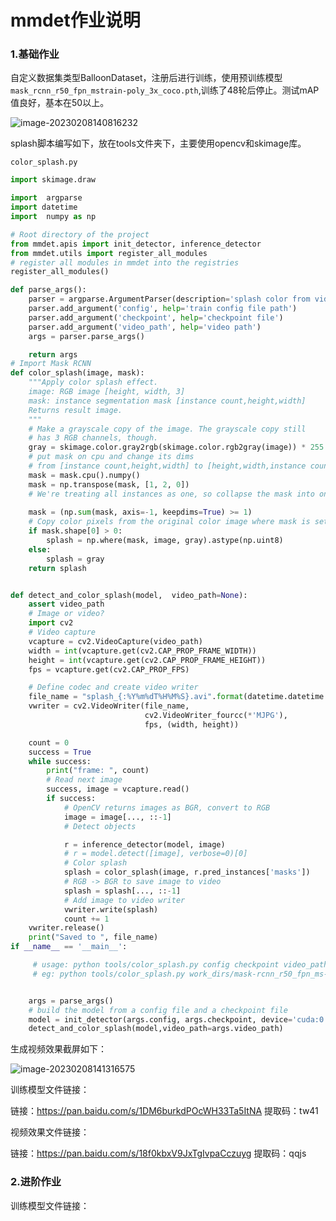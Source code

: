 # mmdet作业说明

### 1.基础作业

自定义数据集类型BalloonDataset，注册后进行训练，使用预训练模型`mask_rcnn_r50_fpn_mstrain-poly_3x_coco.pth`,训练了48轮后停止。测试mAP值良好，基本在50以上。

![image-20230208140816232](https://yuan-1314071695.cos.ap-nanjing.myqcloud.com/imgimage-20230208140816232.png)

splash脚本编写如下，放在tools文件夹下，主要使用opencv和skimage库。

`color_splash.py`

```python
import skimage.draw

import  argparse
import datetime
import  numpy as np

# Root directory of the project
from mmdet.apis import init_detector, inference_detector
from mmdet.utils import register_all_modules
# register all modules in mmdet into the registries
register_all_modules()

def parse_args():
    parser = argparse.ArgumentParser(description='splash color from vidio')
    parser.add_argument('config', help='train config file path')
    parser.add_argument('checkpoint', help='checkpoint file')
    parser.add_argument('video_path', help='video path')
    args = parser.parse_args()

    return args
# Import Mask RCNN
def color_splash(image, mask):
    """Apply color splash effect.
    image: RGB image [height, width, 3]
    mask: instance segmentation mask [instance count,height,width]
    Returns result image.
    """
    # Make a grayscale copy of the image. The grayscale copy still
    # has 3 RGB channels, though.
    gray = skimage.color.gray2rgb(skimage.color.rgb2gray(image)) * 255
    # put mask on cpu and change its dims
    # from [instance count,height,width] to [height,width,instance count]
    mask = mask.cpu().numpy()
    mask = np.transpose(mask, [1, 2, 0])
    # We're treating all instances as one, so collapse the mask into one layer
    
    mask = (np.sum(mask, axis=-1, keepdims=True) >= 1)
    # Copy color pixels from the original color image where mask is set
    if mask.shape[0] > 0:
        splash = np.where(mask, image, gray).astype(np.uint8)
    else:
        splash = gray
    return splash


def detect_and_color_splash(model,  video_path=None):
    assert video_path
    # Image or video?
    import cv2
    # Video capture
    vcapture = cv2.VideoCapture(video_path)
    width = int(vcapture.get(cv2.CAP_PROP_FRAME_WIDTH))
    height = int(vcapture.get(cv2.CAP_PROP_FRAME_HEIGHT))
    fps = vcapture.get(cv2.CAP_PROP_FPS)

    # Define codec and create video writer
    file_name = "splash_{:%Y%m%dT%H%M%S}.avi".format(datetime.datetime.now())
    vwriter = cv2.VideoWriter(file_name,
                              cv2.VideoWriter_fourcc(*'MJPG'),
                              fps, (width, height))

    count = 0
    success = True
    while success:
        print("frame: ", count)
        # Read next image
        success, image = vcapture.read()
        if success:
            # OpenCV returns images as BGR, convert to RGB
            image = image[..., ::-1]
            # Detect objects

            r = inference_detector(model, image)
            # r = model.detect([image], verbose=0)[0]
            # Color splash
            splash = color_splash(image, r.pred_instances['masks'])
            # RGB -> BGR to save image to video
            splash = splash[..., ::-1]
            # Add image to video writer
            vwriter.write(splash)
            count += 1
    vwriter.release()
    print("Saved to ", file_name)
if __name__ == '__main__':

     # usage: python tools/color_splash.py config checkpoint video_path
     # eg: python tools/color_splash.py work_dirs/mask-rcnn_r50_fpn_ms-poly-3x_balloon/mask-rcnn_r50_fpn_ms-poly-3x_balloon.py work_dirs/mask-rcnn_r50_fpn_ms-poly-3x_balloon/epoch_48.pth test_video.mp4


    args = parse_args()
    # build the model from a config file and a checkpoint file
    model = init_detector(args.config, args.checkpoint, device='cuda:0')
    detect_and_color_splash(model,video_path=args.video_path)

```



生成视频效果截屏如下：

![image-20230208141316575](https://yuan-1314071695.cos.ap-nanjing.myqcloud.com/imgimage-20230208141316575.png)

训练模型文件链接：

链接：https://pan.baidu.com/s/1DM6burkdPOcWH33Ta5ItNA 
提取码：tw41 

视频效果文件链接：

链接：https://pan.baidu.com/s/18f0kbxV9JxTgIvpaCczuyg 
提取码：qqjs 



### 2.进阶作业



训练模型文件链接：




